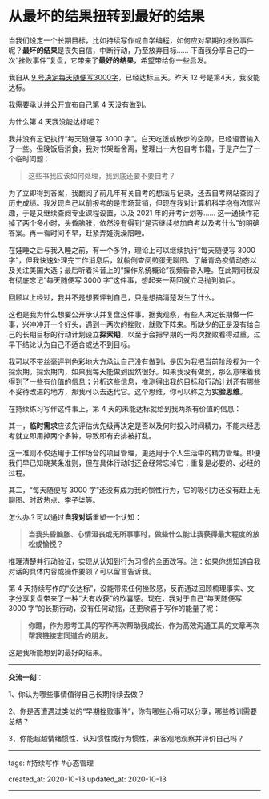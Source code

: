# 从最坏的结果扭转到最好的结果

当我们设定一个长期目标，比如持续写作或自学编程，如何应对早期的挫败事件呢？**最坏的结果**是丧失自信，中断行动，乃至放弃目标…… 下面我分享自己的一次“挫败事件”复盘，它带来了**最好的结果**，希望带给你一些启发。

我自从 [9 号决定每天随便写3000字](https://zuopin.xin/posts/9c9f8d898cf92db4a89f1eb25b8bed887c783f3a450cfe12b69df22882808146)，已经达标三天。昨天 12 号是第4天，我没能达标。

我需要承认并公开宣布自己第 4 天没有做到。

为什么第 4 天我没能达标呢？

我并没有忘记执行“每天随便写 3000 字”。白天吃饭或散步的空隙，已经语音输入了一些。但晚饭后消食，我对书架断舍离，整理出一大包自考书籍，于是产生了一个临时问题：

> 这些书我应该如何处理，我到底还要不要自考？

为了立即得到答案，我翻阅了前几年有关自考的想法与记录，还去自考网站查阅了历史成绩。我发现自己以前报考的是市场营销，但现在我对计算机科学抱有浓厚兴趣，于是又继续查阅专业课程设置，以及 2021 年的开考计划等…… 这一通操作花掉了两个多小时，头昏脑胀，依然没有得到“是否继续参加自考以及考什么”的明确答案。再一看时间不早，赶紧弄娃洗澡陪睡。

在娃睡之后与我入睡之前，有一个多钟，理论上可以继续执行“每天随便写 3000 字”，但我快速处理完工作消息后，就躺倒查阅煎蛋无聊图、了解青岛疫情动态以及关注美国大选；最后听着抖音上的“操作系统概论”视频昏昏入睡。在此期间我没有彻底忘记“每天随便写 3000 字”这件事，想起来一两回就立马抛到脑后。

回顾以上经过，我并不是想要评判自己，只是想搞清楚发生了什么。

这也是我为什么想要公开承认并复盘这件事。据我观察，有些人决定长期做一件事，兴冲冲开一个好头，遇到一两次的挫败，就败下阵来。所缺少的正是没有给自己的长期目标的行动计划设立**探索期**，以至于会把早期的一两次挫败看得过重，过早下结论认为自己不适合或达不到目标。

我可以不带丝毫评判色彩地大方承认自己没有做到，是因为我把当前阶段视为一个探索期。探索期内，如果我每天能做到固然很好。如果我没有做到，那么意味着我得到了一些有价值的信息；分析这些信息，推测得出我的目标和行动计划还有哪些不妥待改进的地方，那我可以去迭代它。这个思维，你可以称之为**实验思维**。

在持续练习写作这件事上，第 4 天的未能达标就给到我两条有价值的信息：

其一，**临时需求**应该先评估优先级再决定是否以及何时投入时间精力，不能未经思考就立即用掉两个多钟，导致即有安排被打乱。

这一准则不仅适用于工作场合的项目管理，更适用于个人生活中的精力管理。即便我们早已知晓某条准则，但在具体行动时还会经常忘掉它；重复是必要的、必经的过程。

其二，“每天随便写 3000 字”还没有成为我的惯性行为，它的吸引力还没有赶上无聊图、时政热点、李子柒等。

怎么办？可以通过**自我对话**重塑一个认知：

> **当我头昏脑胀、心情沮丧或无所事事时，做些什么能让我获得最大程度的放松或愉悦？** 

推理清楚并行动验证，实现从认知到行为习惯的全面改写。注：如果你想知道自我对话的具体内容或操作要领？可以留言告诉我。

第 4 天持续写作的“没达标”，没能带来任何挫败感，反而通过回顾梳理事实、文字分享复盘带来了一种“大有收获”的欣喜感。现在，我对于自己“每天随便写 3000 字”的长期行动，没有任何动摇，还更欣喜于写作的能量了呢：

> **你瞧，作为思考工具的写作再次帮助我成长，作为高效沟通工具的文章再次帮我链接志同道合的朋友。**

这是我所能想到的最好的结果。

---

**交流一刻**：

1、你认为哪些事情值得自己长期持续去做？

2、你是否遭遇过类似的“早期挫败事件”，你有哪些心得可以分享，哪些教训需要总结？

3、你能超越情绪惯性、认知惯性或行为惯性，来客观地观察并评价自己吗？

---

tags: #持续写作 #心态管理 

created_at: 2020-10-13
updated_at: 2020-10-13

---